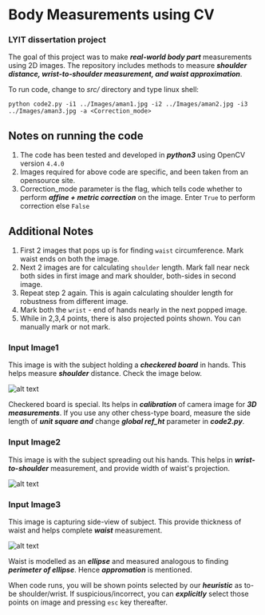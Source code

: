 # Body Measurements using CV

### LYIT dissertation project

The goal of this project was to make ***real-world body part*** measurements using 2D images. The repository includes methods to measure ***shoulder distance, wrist-to-shoulder measurement, and waist approximation***.

To run code, change to *src/* directory and type linux shell:
```
python code2.py -i1 ../Images/aman1.jpg -i2 ../Images/aman2.jpg -i3 ../Images/aman3.jpg -a <Correction_mode>
```

## Notes on running the code

1. The code has been tested and developed in ***python3*** using OpenCV version `4.4.0`
2. Images required for above code are specific, and been taken from an opensource site.
3. Correction_mode parameter is the flag, which tells code whether to perform ***affine + metric correction*** on the image. Enter `True` to perform correction else `False`

## Additional Notes

1. First 2 images that pops up is for finding `waist` circumference. Mark waist ends on both the image.
2. Next 2 images are for calculating `shoulder` length. Mark fall near neck both sides in first image and mark shoulder, both-sides in second image.
3. Repeat step 2 again. This is again calculating shoulder length for robustness from different image.
4. Mark both the `wrist` - end of hands nearly in the next popped image. 
5. While in 2,3,4 points, there is also projected points shown. You can manually mark or not mark.


### Input Image1 

This image is with the subject holding a ***checkered board*** in hands. This helps measure ***shoulder*** distance. Check the image below.

![alt text](https://github.com/ankesh007/Body-Measurement-using-Computer-Vision/blob/master/Images/final_saket1.jpg)

Checkered board is special. Its helps in ***calibration*** of camera image for ***3D measurements***. If you use any other chess-type board, measure the side length of ***unit square and*** change ***global ref_ht*** parameter in ***code2.py***.

### Input Image2 

This image is with the subject spreading out his hands. This helps in ***wrist-to-shoulder*** measurement, and provide width of waist's projection.

![alt text](https://github.com/ankesh007/Body-Measurement-using-Computer-Vision/blob/master/Images/final_saket2.jpg)

### Input Image3 

This image is capturing side-view of subject. This provide thickness of waist and helps complete ***waist*** measurement.

![alt text](https://github.com/ankesh007/Body-Measurement-using-Computer-Vision/blob/master/Images/final_saket3.jpg)


Waist is modelled as an ***ellipse*** and measured analogous to finding ***perimeter of ellipse***. Hence ***appromation*** is mentioned.

When code runs, you will be shown points selected by our ***heuristic*** as to-be shoulder/wrist. If suspicious/incorrect, you can ***explicitly*** select those points on image and pressing `esc` key thereafter.
